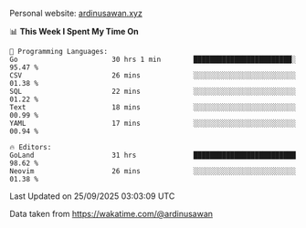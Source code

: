 Personal website: [ardinusawan.xyz](https://ardinusawan.xyz)

<!--START_SECTION:waka-->
📊 **This Week I Spent My Time On** 

```text
💬 Programming Languages: 
Go                       30 hrs 1 min        ████████████████████████░   95.47 % 
CSV                      26 mins             ░░░░░░░░░░░░░░░░░░░░░░░░░   01.38 % 
SQL                      22 mins             ░░░░░░░░░░░░░░░░░░░░░░░░░   01.22 % 
Text                     18 mins             ░░░░░░░░░░░░░░░░░░░░░░░░░   00.99 % 
YAML                     17 mins             ░░░░░░░░░░░░░░░░░░░░░░░░░   00.94 % 

🔥 Editors: 
GoLand                   31 hrs              █████████████████████████   98.62 % 
Neovim                   26 mins             ░░░░░░░░░░░░░░░░░░░░░░░░░   01.38 % 
```


 Last Updated on 25/09/2025 03:03:09 UTC
<!--END_SECTION:waka-->
Data taken from https://wakatime.com/@ardinusawan
